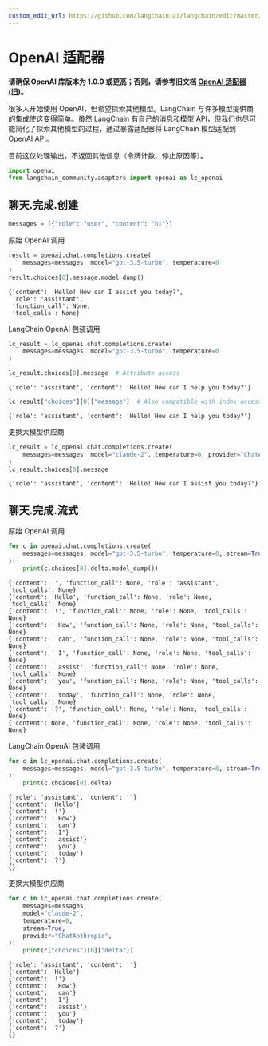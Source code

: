 ```yaml
---
custom_edit_url: https://github.com/langchain-ai/langchain/edit/master/docs/docs/integrations/adapters/openai.ipynb
---
```

# OpenAI 适配器

**请确保 OpenAI 库版本为 1.0.0 或更高；否则，请参考旧文档 [OpenAI 适配器(旧)](/docs/integrations/adapters/openai-old/)。**

很多人开始使用 OpenAI，但希望探索其他模型。LangChain 与许多模型提供商的集成使这变得简单。虽然 LangChain 有自己的消息和模型 API，但我们也尽可能简化了探索其他模型的过程，通过暴露适配器将 LangChain 模型适配到 OpenAI API。

目前这仅处理输出，不返回其他信息（令牌计数、停止原因等）。


```python
import openai
from langchain_community.adapters import openai as lc_openai
```

## 聊天.完成.创建


```python
messages = [{"role": "user", "content": "hi"}]
```

原始 OpenAI 调用


```python
result = openai.chat.completions.create(
    messages=messages, model="gpt-3.5-turbo", temperature=0
)
result.choices[0].message.model_dump()
```



```output
{'content': 'Hello! How can I assist you today?',
 'role': 'assistant',
 'function_call': None,
 'tool_calls': None}
```


LangChain OpenAI 包装调用


```python
lc_result = lc_openai.chat.completions.create(
    messages=messages, model="gpt-3.5-turbo", temperature=0
)

lc_result.choices[0].message  # Attribute access
```



```output
{'role': 'assistant', 'content': 'Hello! How can I help you today?'}
```



```python
lc_result["choices"][0]["message"]  # Also compatible with index access
```



```output
{'role': 'assistant', 'content': 'Hello! How can I help you today?'}
```


更换大模型供应商


```python
lc_result = lc_openai.chat.completions.create(
    messages=messages, model="claude-2", temperature=0, provider="ChatAnthropic"
)
lc_result.choices[0].message
```



```output
{'role': 'assistant', 'content': 'Hello! How can I assist you today?'}
```


## 聊天.完成.流式

原始 OpenAI 调用


```python
for c in openai.chat.completions.create(
    messages=messages, model="gpt-3.5-turbo", temperature=0, stream=True
):
    print(c.choices[0].delta.model_dump())
```
```output
{'content': '', 'function_call': None, 'role': 'assistant', 'tool_calls': None}
{'content': 'Hello', 'function_call': None, 'role': None, 'tool_calls': None}
{'content': '!', 'function_call': None, 'role': None, 'tool_calls': None}
{'content': ' How', 'function_call': None, 'role': None, 'tool_calls': None}
{'content': ' can', 'function_call': None, 'role': None, 'tool_calls': None}
{'content': ' I', 'function_call': None, 'role': None, 'tool_calls': None}
{'content': ' assist', 'function_call': None, 'role': None, 'tool_calls': None}
{'content': ' you', 'function_call': None, 'role': None, 'tool_calls': None}
{'content': ' today', 'function_call': None, 'role': None, 'tool_calls': None}
{'content': '?', 'function_call': None, 'role': None, 'tool_calls': None}
{'content': None, 'function_call': None, 'role': None, 'tool_calls': None}
```
LangChain OpenAI 包装调用


```python
for c in lc_openai.chat.completions.create(
    messages=messages, model="gpt-3.5-turbo", temperature=0, stream=True
):
    print(c.choices[0].delta)
```
```output
{'role': 'assistant', 'content': ''}
{'content': 'Hello'}
{'content': '!'}
{'content': ' How'}
{'content': ' can'}
{'content': ' I'}
{'content': ' assist'}
{'content': ' you'}
{'content': ' today'}
{'content': '?'}
{}
```
更换大模型供应商


```python
for c in lc_openai.chat.completions.create(
    messages=messages,
    model="claude-2",
    temperature=0,
    stream=True,
    provider="ChatAnthropic",
):
    print(c["choices"][0]["delta"])
```
```output
{'role': 'assistant', 'content': ''}
{'content': 'Hello'}
{'content': '!'}
{'content': ' How'}
{'content': ' can'}
{'content': ' I'}
{'content': ' assist'}
{'content': ' you'}
{'content': ' today'}
{'content': '?'}
{}
```